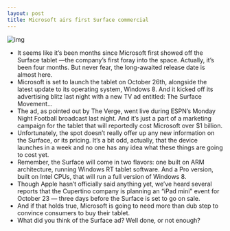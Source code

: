 ```yaml
---
layout: post
title: Microsoft airs first Surface commercial
---
```

![img](http://media.idownloadblog.com/wp-content/uploads/2012/10/surface-tv-spot-ss.jpg)
* It seems like it’s been months since Microsoft first showed off the Surface tablet —the company’s first foray into the space. Actually, it’s been four months. But never fear, the long-awaited release date is almost here.
* Microsoft is set to launch the tablet on October 26th, alongside the latest update to its operating system, Windows 8. And it kicked off its advertising blitz last night with a new TV ad entitled: The Surface Movement…
* The ad, as pointed out by The Verge, went live during ESPN’s Monday Night Football broadcast last night. And it’s just a part of a marketing campaign for the tablet that will reportedly cost Microsoft over $1 billion.
* Unfortunately, the spot doesn’t really offer up any new information on the Surface, or its pricing. It’s a bit odd, actually, that the device launches in a week and no one has any idea what these things are going to cost yet.
* Remember, the Surface will come in two flavors: one built on ARM architecture, running Windows RT tablet software. And a Pro version, built on Intel CPUs, that will run a full version of Windows 8.
* Though Apple hasn’t officially said anything yet, we’ve heard several reports that the Cupertino company is planning an “iPad mini” event for October 23 — three days before the Surface is set to go on sale.
* And if that holds true, Microsoft is going to need more than dub step to convince consumers to buy their tablet.
* What did you think of the Surface ad? Well done, or not enough?


